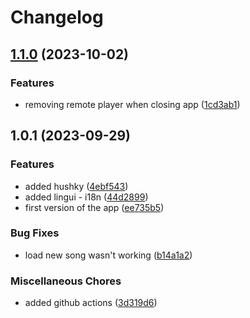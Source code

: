 # Changelog

## [1.1.0](https://github.com/displaynone/podcast-it/compare/v1.0.1...v1.1.0) (2023-10-02)


### Features

* removing remote player when closing app ([1cd3ab1](https://github.com/displaynone/podcast-it/commit/1cd3ab18cec274999880e358fed1b101eb976d98))

## 1.0.1 (2023-09-29)


### Features

* added hushky ([4ebf543](https://github.com/displaynone/podcast-it/commit/4ebf5432b668ec283eb3d13558f88c1ad8621721))
* added lingui - i18n ([44d2899](https://github.com/displaynone/podcast-it/commit/44d289901c32a06615a8061f6cb34ee8c97e0d8b))
* first version of the app ([ee735b5](https://github.com/displaynone/podcast-it/commit/ee735b5f07af7dcc85f979d623ab645cc333ce53))


### Bug Fixes

* load new song wasn't working ([b14a1a2](https://github.com/displaynone/podcast-it/commit/b14a1a21319539976cedd7c5d4bd2997c4dfb4a9))


### Miscellaneous Chores

* added github actions ([3d319d6](https://github.com/displaynone/podcast-it/commit/3d319d63ad0b2dc5df3fbcbba6b1a3d23060025d))
